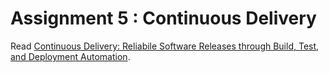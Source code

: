 # Assignment 5 : Continuous Delivery

Read [Continuous Delivery: Reliabile Software Releases through Build, Test, and Deployment Automation](https://www.oreilly.com/library/view/continuous-delivery-reliable/9780321670250/).
